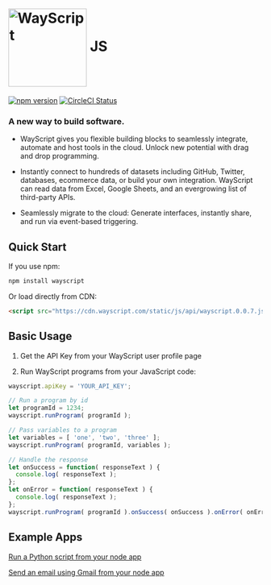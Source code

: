 # [<img src="https://user-images.githubusercontent.com/31461850/53454621-a1b39500-39dc-11e9-9b3c-276451d42437.png" width="155px" alt="WayScript" align="center">](https://wayscript.com) JS

[![npm version](https://img.shields.io/npm/v/wayscript.svg?color=blue)](https://www.npmjs.com/package/wayscript/) [![CircleCI Status](https://circleci.com/gh/wayscript/wayscript-js/tree/master.svg?style=shield)](https://circleci.com/gh/wayscript/wayscript-js/tree/master)

### A new way to build software.

* WayScript gives you flexible building blocks to seamlessly integrate, automate and host tools in the cloud. Unlock new potential with drag and drop programming.

* Instantly connect to hundreds of datasets including GitHub, Twitter, databases, ecommerce data, or build your own integration. WayScript can read data from Excel, Google Sheets, and an evergrowing list of third-party APIs.

* Seamlessly migrate to the cloud: Generate interfaces, instantly share, and run via event-based triggering. 

## Quick Start

If you use npm:

```sh
npm install wayscript
```

Or load directly from CDN:

```html
<script src="https://cdn.wayscript.com/static/js/api/wayscript.0.0.7.js"></script>
```

## Basic Usage

1. Get the API Key from your WayScript user profile page

2. Run WayScript programs from your JavaScript code:

```javascript
wayscript.apiKey = 'YOUR_API_KEY';

// Run a program by id
let programId = 1234;
wayscript.runProgram( programId );

// Pass variables to a program
let variables = [ 'one', 'two', 'three' ];
wayscript.runProgram( programId, variables );

// Handle the response
let onSuccess = function( responseText ) {
  console.log( responseText );
};
let onError = function( responseText ) {
  console.log( responseText );
};
wayscript.runProgram( programId ).onSuccess( onSuccess ).onError( onError );
```

## Example Apps

[Run a Python script from your node app](https://github.com/wayscript/node-to-python-example)

[Send an email using Gmail from your node app](https://github.com/wayscript/node-to-gmail-example)
